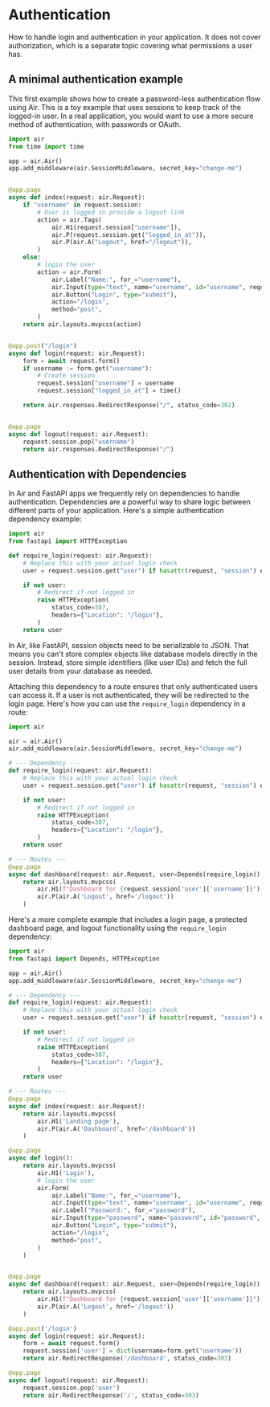 # Authentication

How to handle login and authentication in your application. It does not cover authorization, which is a separate topic covering what permissions a user has.

## A minimal authentication example

This first example shows how to create a password-less authentication flow using Air. This is a toy example that uses sessions to keep track of the logged-in user. In a real application, you would want to use a more secure method of authentication, with passwords or OAuth.


```python
import air
from time import time

app = air.Air()
app.add_middleware(air.SessionMiddleware, secret_key="change-me")


@app.page
async def index(request: air.Request):
    if "username" in request.session:
        # User is logged in provide a logout link
        action = air.Tags(
            air.H1(request.session["username"]),
            air.P(request.session.get("logged_in_at")),
            air.P(air.A("Logout", href="/logout")),
        )
    else:
        # login the user
        action = air.Form(
            air.Label("Name:", for_="username"),
            air.Input(type="text", name="username", id="username", required=True, autofocus=True),
            air.Button("Login", type="submit"),
            action="/login",
            method="post",
        )
    return air.layouts.mvpcss(action)


@app.post("/login")
async def login(request: air.Request):
    form = await request.form()
    if username := form.get("username"):
        # Create session
        request.session["username"] = username
        request.session["logged_in_at"] = time()

    return air.responses.RedirectResponse("/", status_code=302)


@app.page
async def logout(request: air.Request):
    request.session.pop("username")
    return air.responses.RedirectResponse("/")
```

## Authentication with Dependencies

In Air and FastAPI apps we frequently rely on dependencies to handle authentication. Dependencies are a powerful way to share logic between different parts of your application. Here's a simple authentication dependency example:

```python
import air
from fastapi import HTTPException

def require_login(request: air.Request):
    # Replace this with your actual login check
    user = request.session.get("user") if hasattr(request, "session") else None  

    if not user:
        # Redirect if not logged in
        raise HTTPException(
            status_code=307,
            headers={"Location": "/login"},
        )
    return user
```

In Air, like FastAPI, session objects need to be serializable to JSON. That means you can't store complex objects like database models directly in the session. Instead, store simple identifiers (like user IDs) and fetch the full user details from your database as needed.

Attaching this dependency to a route ensures that only authenticated users can access it. If a user is not authenticated, they will be redirected to the login page. Here's how you can use the `require_login` dependency in a route:

```python
import air

air = air.Air()
air.add_middleware(air.SessionMiddleware, secret_key="change-me")

# --- Dependency ---
def require_login(request: air.Request):
    # Replace this with your actual login check
    user = request.session.get("user") if hasattr(request, "session") else None  

    if not user:
        # Redirect if not logged in
        raise HTTPException(
            status_code=307,
            headers={"Location": "/login"},
        )
    return user

# --- Routes ---
@app.page
async def dashboard(request: air.Request, user=Depends(require_login)):
    return air.layouts.mvpcss(
        air.H1(f"Dashboard for {request.session['user']['username']}"),
        air.P(air.A('Logout', href='/logout'))
    )
```

Here's a more complete example that includes a login page, a protected dashboard page, and logout functionality using the `require_login` dependency:

```python
import air
from fastapi import Depends, HTTPException

app = air.Air()
app.add_middleware(air.SessionMiddleware, secret_key="change-me")

# --- Dependency ---
def require_login(request: air.Request):
    # Replace this with your actual login check
    user = request.session.get("user") if hasattr(request, "session") else None  

    if not user:
        # Redirect if not logged in
        raise HTTPException(
            status_code=307,
            headers={"Location": "/login"},
        )
    return user

# --- Routes ---
@app.page
async def index(request: air.Request):
    return air.layouts.mvpcss(
        air.H1('Landing page'),
        air.P(air.A('Dashboard', href='/dashboard'))
    )    

@app.page
async def login():
    return air.layouts.mvpcss(
        air.H1('Login'),
        # login the user
        air.Form(
            air.Label("Name:", for_="username"),
            air.Input(type="text", name="username", id="username", required=True, autofocus=True),
            air.Label("Password:", for_="password"),
            air.Input(type="password", name="password", id="password", required=True, autofocus=True),            
            air.Button("Login", type="submit"),
            action="/login",
            method="post",
        )    
    )


@app.page
async def dashboard(request: air.Request, user=Depends(require_login)):
    return air.layouts.mvpcss(
        air.H1(f"Dashboard for {request.session['user']['username']}"),
        air.P(air.A('Logout', href='/logout'))
    )

@app.post('/login')
async def login(request: air.Request):
    form = await request.form()
    request.session['user'] = dict(username=form.get('username'))
    return air.RedirectResponse('/dashboard', status_code=303)

@app.page
async def logout(request: air.Request):
    request.session.pop('user')
    return air.RedirectResponse('/', status_code=303)
```
